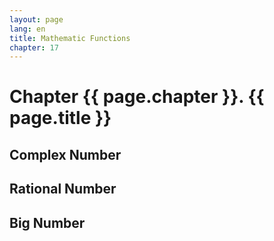```yaml
---
layout: page
lang: en
title: Mathematic Functions
chapter: 17
---
```


# Chapter {{ page.chapter }}. {{ page.title }}

## Complex Number



## Rational Number



## Big Number

